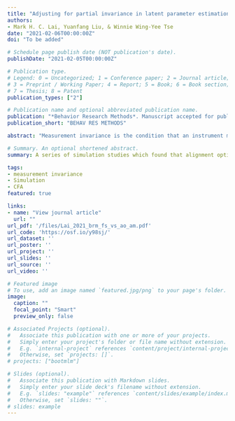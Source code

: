 ```yaml
---
title: "Adjusting for partial invariance in latent parameter estimation: Comparing forward specification search and approximate invariance methods"
authors:
- Mark H. C. Lai, Yuanfang Liu, & Winnie Wing-Yee Tse
date: "2021-02-06T00:00:00Z"
doi: "To be added"

# Schedule page publish date (NOT publication's date).
publishDate: "2021-02-05T00:00:00Z"

# Publication type.
# Legend: 0 = Uncategorized; 1 = Conference paper; 2 = Journal article;
# 3 = Preprint / Working Paper; 4 = Report; 5 = Book; 6 = Book section;
# 7 = Thesis; 8 = Patent
publication_types: ["2"]

# Publication name and optional abbreviated publication name.
publication: "*Behavior Research Methods*. Manuscript accepted for publication"
publication_short: "BEHAV RES METHODS"

abstract: "Measurement invariance is the condition that an instrument measures a target construct in the same way across subgroups, settings, and time. In psychological measurement, usually only partial, but not full, invariance is achieved, which potentially biases subsequent parameter estimations and statistical inferences. Although existing literature shows that a correctly specified partial invariance model can remove such biases, it ignores the model uncertainty in the specification search step: flagging the wrong items may lead to additional bias and variability in subsequent inferences. On the other hand, several new approaches, including Bayesian approximate invariance and alignment optimization methods, have been proposed; these methods use an *approximate* invariance model to adjust for partial measurement invariance without the need to directly identify noninvariant items. However, there has been limited research on these methods in situations with a small number of groups. In this paper, we conducted three systematic simulation studies to compare five methods for adjusting partial invariance. While specification search performed reasonably well when the proportion of noninvariant parameters was no more than 1/3, alignment optimization overall performed best across conditions in terms of efficiency of parameter estimates, confidence interval coverage, and Type I error rates. In addition, the Bayesian version of alignment optimization performed best for estimating latent means and variances in small-sample and low-reliability conditions. We thus recommend the use of the alignment optimization methods for adjusting partial invariance when comparing latent constructs across a few groups."

# Summary. An optional shortened abstract.
summary: A series of simulation studies which found that alignment optimization works well for adjusting for measurement noninvariance in few groups.

tags:
- measurement invariance
- Simulation
- CFA
featured: true

links:
- name: "View journal article"
  url: ""
url_pdf: '/files/Lai_2021_brm_fs_vs_ao_am.pdf'
url_code: 'https://osf.io/y98sj/'
url_dataset: ''
url_poster: ''
url_project: ''
url_slides: ''
url_source: ''
url_video: ''

# Featured image
# To use, add an image named `featured.jpg/png` to your page's folder. 
image:
  caption: ""
  focal_point: "Smart"
  preview_only: false

# Associated Projects (optional).
#   Associate this publication with one or more of your projects.
#   Simply enter your project's folder or file name without extension.
#   E.g. `internal-project` references `content/project/internal-project/index.md`.
#   Otherwise, set `projects: []`.
# projects: ["bootmlm"]

# Slides (optional).
#   Associate this publication with Markdown slides.
#   Simply enter your slide deck's filename without extension.
#   E.g. `slides: "example"` references `content/slides/example/index.md`.
#   Otherwise, set `slides: ""`.
# slides: example
---
```


<!--

Supplementary notes can be added here, including [code and math](https://sourcethemes.com/academic/docs/writing-markdown-latex/).

-->
